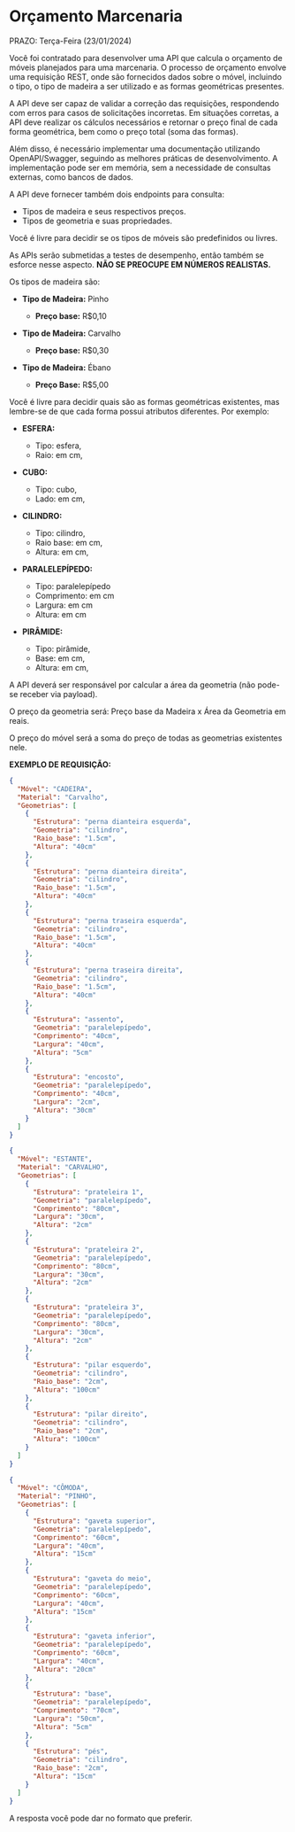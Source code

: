 # Orçamento Marcenaria

PRAZO: Terça-Feira (23/01/2024)

Você foi contratado para desenvolver uma API que calcula o orçamento de móveis planejados para uma marcenaria. O processo de orçamento envolve uma requisição REST, onde são fornecidos dados sobre o móvel, incluindo o tipo, o tipo de madeira a ser utilizado e as formas geométricas presentes.

A API deve ser capaz de validar a correção das requisições, respondendo com erros para casos de solicitações incorretas. Em situações corretas, a API deve realizar os cálculos necessários e retornar o preço final de cada forma geométrica, bem como o preço total (soma das formas).

Além disso, é necessário implementar uma documentação utilizando OpenAPI/Swagger, seguindo as melhores práticas de desenvolvimento. A implementação pode ser em memória, sem a necessidade de consultas externas, como bancos de dados.

A  API deve fornecer também dois endpoints para consulta:
-   Tipos de madeira e seus respectivos preços.
-   Tipos de geometria e suas propriedades.

Você é livre para decidir se os tipos de móveis são predefinidos ou livres.

As APIs serão submetidas a testes de desempenho, então também se esforce nesse aspecto. **NÃO SE PREOCUPE EM NÚMEROS REALISTAS.**

Os tipos de madeira são:

- **Tipo de Madeira:** Pinho
  - **Preço base:** R$0,10

- **Tipo de Madeira:** Carvalho
  - **Preço base:** R$0,30

- **Tipo de Madeira:** Ébano
  - **Preço Base:** R$5,00

Você é livre para decidir quais são as formas geométricas existentes, mas lembre-se de que cada forma possui atributos diferentes. Por exemplo:

- **ESFERA:**
  - Tipo: esfera,
  - Raio: em cm,

- **CUBO:**
  - Tipo: cubo,
  - Lado: em cm,

- **CILINDRO:**
  - Tipo: cilindro,
  - Raio base: em cm,
  - Altura: em cm,

- **PARALELEPÍPEDO:**
  - Tipo: paralelepípedo
  - Comprimento: em cm
  - Largura:  em cm
  - Altura: em cm

- **PIRÂMIDE:**
  - Tipo: pirâmide,
  - Base: em cm,
  - Altura: em cm,

A API deverá ser responsável por calcular a área da geometria (não pode-se receber via payload).

O preço da geometria será: Preço base da Madeira x Área da Geometria em reais.

O preço do móvel será a soma do preço de todas as geometrias existentes nele.

**EXEMPLO DE REQUISIÇÃO:**

```json
{
  "Móvel": "CADEIRA",
  "Material": "Carvalho",
  "Geometrias": [
    {
      "Estrutura": "perna dianteira esquerda",
      "Geometria": "cilindro",
      "Raio_base": "1.5cm",
      "Altura": "40cm"
    },
    {
      "Estrutura": "perna dianteira direita",
      "Geometria": "cilindro",
      "Raio_base": "1.5cm",
      "Altura": "40cm"
    },
    {
      "Estrutura": "perna traseira esquerda",
      "Geometria": "cilindro",
      "Raio_base": "1.5cm",
      "Altura": "40cm"
    },
    {
      "Estrutura": "perna traseira direita",
      "Geometria": "cilindro",
      "Raio_base": "1.5cm",
      "Altura": "40cm"
    },
    {
      "Estrutura": "assento",
      "Geometria": "paralelepípedo",
      "Comprimento": "40cm",
      "Largura": "40cm",
      "Altura": "5cm"
    },
    {
      "Estrutura": "encosto",
      "Geometria": "paralelepípedo",
      "Comprimento": "40cm",
      "Largura": "2cm",
      "Altura": "30cm"
    }
  ]
}

```

```json
{
  "Móvel": "ESTANTE",
  "Material": "CARVALHO",
  "Geometrias": [
    {
      "Estrutura": "prateleira 1",
      "Geometria": "paralelepípedo",
      "Comprimento": "80cm",
      "Largura": "30cm",
      "Altura": "2cm"
    },
    {
      "Estrutura": "prateleira 2",
      "Geometria": "paralelepípedo",
      "Comprimento": "80cm",
      "Largura": "30cm",
      "Altura": "2cm"
    },
    {
      "Estrutura": "prateleira 3",
      "Geometria": "paralelepípedo",
      "Comprimento": "80cm",
      "Largura": "30cm",
      "Altura": "2cm"
    },
    {
      "Estrutura": "pilar esquerdo",
      "Geometria": "cilindro",
      "Raio_base": "2cm",
      "Altura": "100cm"
    },
    {
      "Estrutura": "pilar direito",
      "Geometria": "cilindro",
      "Raio_base": "2cm",
      "Altura": "100cm"
    }
  ]
}
```

```json
{
  "Móvel": "CÔMODA",
  "Material": "PINHO",
  "Geometrias": [
    {
      "Estrutura": "gaveta superior",
      "Geometria": "paralelepípedo",
      "Comprimento": "60cm",
      "Largura": "40cm",
      "Altura": "15cm"
    },
    {
      "Estrutura": "gaveta do meio",
      "Geometria": "paralelepípedo",
      "Comprimento": "60cm",
      "Largura": "40cm",
      "Altura": "15cm"
    },
    {
      "Estrutura": "gaveta inferior",
      "Geometria": "paralelepípedo",
      "Comprimento": "60cm",
      "Largura": "40cm",
      "Altura": "20cm"
    },
    {
      "Estrutura": "base",
      "Geometria": "paralelepípedo",
      "Comprimento": "70cm",
      "Largura": "50cm",
      "Altura": "5cm"
    },
    {
      "Estrutura": "pés",
      "Geometria": "cilindro",
      "Raio_base": "2cm",
      "Altura": "15cm"
    }
  ]
}

```

A resposta você pode dar no formato que preferir. 

